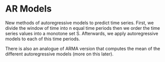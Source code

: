 # AR Models
New methods of autoregressive models to predict time series. First, we divide the window of time into n equal time periods then we order the time series values into a monotone set S. Afterwards, we apply autoregressive models to each of this time periods. 

There is also an analogue of ARMA version that computes the mean of the different autoregressive models (more on this later).
